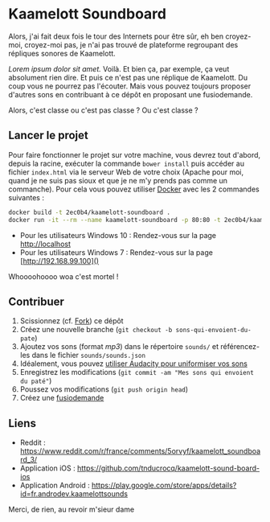 # Kaamelott Soundboard #

Alors, j'ai fait deux fois le tour des Internets pour être sûr, eh ben croyez-moi, croyez-moi pas, je n'ai pas trouvé de plateforme regroupant des répliques sonores de Kaamelott.

_Lorem ipsum dolor sit amet._ Voilà. Et bien ça, par exemple, ça veut absolument rien dire. Et puis ce n'est pas une réplique de Kaamelott. Du coup vous ne pourrez pas l'écouter. Mais vous pouvez toujours proposer d'autres sons en contribuant à ce dépôt en proposant une fusiodemande.

Alors, c'est classe ou c'est pas classe ? Ou c'est classe ?

## Lancer le projet ##

Pour faire fonctionner le projet sur votre machine, vous devrez tout d'abord, depuis la racine, exécuter la commande `bower install` puis accéder au fichier `index.html` via le serveur Web de votre choix (Apache pour moi, quand je ne suis pas sioux et que je ne m'y prends pas comme un commanche). Pour cela vous pouvez utiliser [Docker](https://www.docker.com/) avec les 2 commandes suivantes :
```bash
docker build -t 2ec0b4/kaamelott-soundboard .
docker run -it --rm --name kaamelott-soundboard -p 80:80 -t 2ec0b4/kaamelott-soundboard
```
+ Pour les utilisateurs Windows 10 : Rendez-vous sur la page [http://localhost]()
+ Pour les utilisateurs Windows 7 : Rendez-vous sur la page [http://192.168.99.100]()

Whoooohoooo woa c'est mortel !

## Contribuer ##

1. Scissionnez (cf. [Fork](http://bitoduc.fr/#F)) ce dépôt
2. Créez une nouvelle branche (`git checkout -b sons-qui-envoient-du-pate`)
3. Ajoutez vos sons (format _mp3_) dans le répertoire `sounds/` et référencez-les dans le fichier `sounds/sounds.json`
4. Idéalement, vous pouvez [utiliser Audacity pour uniformiser vos sons](https://github.com/2ec0b4/kaamelott-soundboard/blob/master/Audacity/README.md)
5. Enregistrez les modifications (`git commit -am "Mes sons qui envoient du paté"`)
6. Poussez vos modifications (`git push origin head`)
7. Créez une [fusiodemande](https://github.com/2ec0b4/kaamelott-soundboard/pulls)

## Liens ##

* Reddit : https://www.reddit.com/r/france/comments/5orvyf/kaamelott_soundboard_3/
* Application iOS : https://github.com/tnducrocq/kaamelott-sound-board-ios
* Application Android : https://play.google.com/store/apps/details?id=fr.androdev.kaamelottsounds

Merci, de rien, au revoir m'sieur dame
